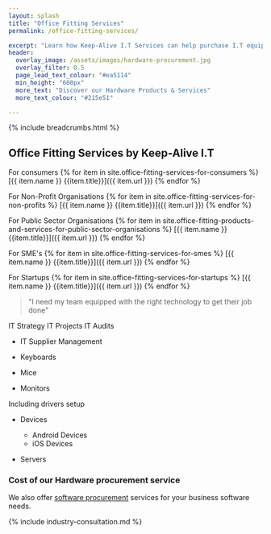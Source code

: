 ```yaml
---
layout: splash
title: "Office Fitting Services"
permalink: /office-fitting-services/

excerpt: "Learn how Keep-Alive I.T Services can help purchase I.T equipment that's appropriate for your business with our I.T hardware procurement service."
header:
  overlay_image: /assets/images/hardware-procurement.jpg
  overlay_filter: 0.5 
  page_lead_text_colour: "#ea5114"
  min_height: "600px"
  more_text: "Discover our Hardware Products & Services"
  more_text_colour: "#215e51"

---
```


{% include breadcrumbs.html %}

## <i class="fas fa-microchip page-title-icon" aria-hidden="true"></i> Office Fitting Services by Keep-Alive I.T

For consumers
{% for item in site.office-fitting-services-for-consumers %}
[{{ item.name }} {{item.title}}]({{ item.url }})
{% endfor %}

For Non-Profit Organisations
{% for item in site.office-fitting-services-for-non-profits %}
[{{ item.name }} {{item.title}}]({{ item.url }})
{% endfor %}

For Public Sector Organisations
{% for item in site.office-fitting-products-and-services-for-public-sector-organisations %}
[{{ item.name }} {{item.title}}]({{ item.url }})
{% endfor %}

For SME's
{% for item in site.office-fitting-services-for-smes %}
[{{ item.name }} {{item.title}}]({{ item.url }})
{% endfor %}

For Startups
{% for item in site.office-fitting-services-for-startups %}
[{{ item.name }} {{item.title}}]({{ item.url }})
{% endfor %}

> "I need my team equipped with the right technology to get their job done"

IT Strategy
IT Projects
IT Audits

- IT Supplier Management


- Keyboards
- Mice
- Monitors

Including drivers setup

- Devices
    - Android Devices
    - iOS Devices

- Servers

### Cost of our Hardware procurement service


We also offer <a href="/">software procurement</a> services for your business software needs.

{% include industry-consultation.md %}